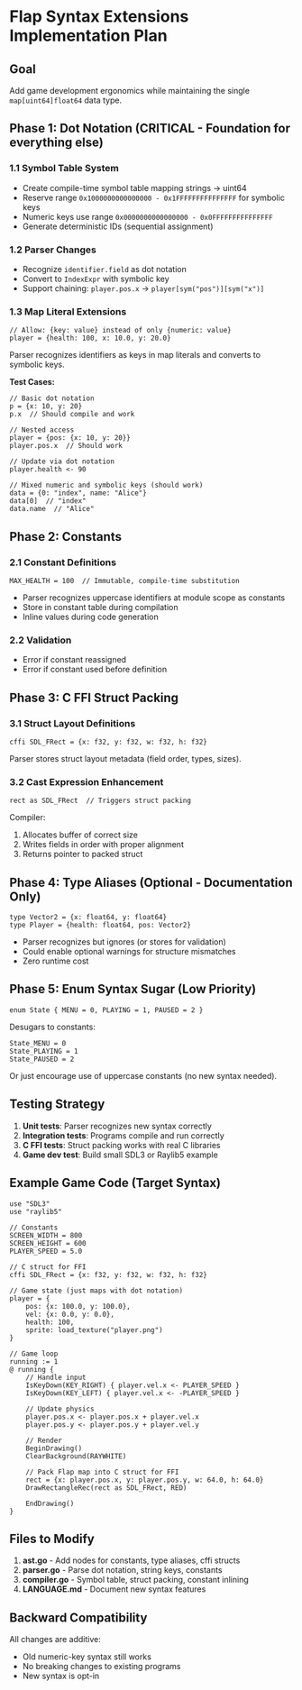# Flap Syntax Extensions Implementation Plan

## Goal
Add game development ergonomics while maintaining the single `map[uint64]float64` data type.

## Phase 1: Dot Notation (CRITICAL - Foundation for everything else)

### 1.1 Symbol Table System
- Create compile-time symbol table mapping strings → uint64
- Reserve range `0x1000000000000000 - 0x1FFFFFFFFFFFFFFF` for symbolic keys
- Numeric keys use range `0x0000000000000000 - 0x0FFFFFFFFFFFFFFF`
- Generate deterministic IDs (sequential assignment)

### 1.2 Parser Changes
- Recognize `identifier.field` as dot notation
- Convert to `IndexExpr` with symbolic key
- Support chaining: `player.pos.x` → `player[sym("pos")][sym("x")]`

### 1.3 Map Literal Extensions
```flap
// Allow: {key: value} instead of only {numeric: value}
player = {health: 100, x: 10.0, y: 20.0}
```

Parser recognizes identifiers as keys in map literals and converts to symbolic keys.

**Test Cases:**
```flap
// Basic dot notation
p = {x: 10, y: 20}
p.x  // Should compile and work

// Nested access
player = {pos: {x: 10, y: 20}}
player.pos.x  // Should work

// Update via dot notation
player.health <- 90

// Mixed numeric and symbolic keys (should work)
data = {0: "index", name: "Alice"}
data[0]  // "index"
data.name  // "Alice"
```

## Phase 2: Constants

### 2.1 Constant Definitions
```flap
MAX_HEALTH = 100  // Immutable, compile-time substitution
```

- Parser recognizes uppercase identifiers at module scope as constants
- Store in constant table during compilation
- Inline values during code generation

### 2.2 Validation
- Error if constant reassigned
- Error if constant used before definition

## Phase 3: C FFI Struct Packing

### 3.1 Struct Layout Definitions
```flap
cffi SDL_FRect = {x: f32, y: f32, w: f32, h: f32}
```

Parser stores struct layout metadata (field order, types, sizes).

### 3.2 Cast Expression Enhancement
```flap
rect as SDL_FRect  // Triggers struct packing
```

Compiler:
1. Allocates buffer of correct size
2. Writes fields in order with proper alignment
3. Returns pointer to packed struct

## Phase 4: Type Aliases (Optional - Documentation Only)

```flap
type Vector2 = {x: float64, y: float64}
type Player = {health: float64, pos: Vector2}
```

- Parser recognizes but ignores (or stores for validation)
- Could enable optional warnings for structure mismatches
- Zero runtime cost

## Phase 5: Enum Syntax Sugar (Low Priority)

```flap
enum State { MENU = 0, PLAYING = 1, PAUSED = 2 }
```

Desugars to constants:
```flap
State_MENU = 0
State_PLAYING = 1
State_PAUSED = 2
```

Or just encourage use of uppercase constants (no new syntax needed).

## Testing Strategy

1. **Unit tests**: Parser recognizes new syntax correctly
2. **Integration tests**: Programs compile and run correctly
3. **C FFI tests**: Struct packing works with real C libraries
4. **Game dev test**: Build small SDL3 or Raylib5 example

## Example Game Code (Target Syntax)

```flap
use "SDL3"
use "raylib5"

// Constants
SCREEN_WIDTH = 800
SCREEN_HEIGHT = 600
PLAYER_SPEED = 5.0

// C struct for FFI
cffi SDL_FRect = {x: f32, y: f32, w: f32, h: f32}

// Game state (just maps with dot notation)
player = {
    pos: {x: 100.0, y: 100.0},
    vel: {x: 0.0, y: 0.0},
    health: 100,
    sprite: load_texture("player.png")
}

// Game loop
running := 1
@ running {
    // Handle input
    IsKeyDown(KEY_RIGHT) { player.vel.x <- PLAYER_SPEED }
    IsKeyDown(KEY_LEFT) { player.vel.x <- -PLAYER_SPEED }

    // Update physics
    player.pos.x <- player.pos.x + player.vel.x
    player.pos.y <- player.pos.y + player.vel.y

    // Render
    BeginDrawing()
    ClearBackground(RAYWHITE)

    // Pack Flap map into C struct for FFI
    rect = {x: player.pos.x, y: player.pos.y, w: 64.0, h: 64.0}
    DrawRectangleRec(rect as SDL_FRect, RED)

    EndDrawing()
}
```

## Files to Modify

1. **ast.go** - Add nodes for constants, type aliases, cffi structs
2. **parser.go** - Parse dot notation, string keys, constants
3. **compiler.go** - Symbol table, struct packing, constant inlining
4. **LANGUAGE.md** - Document new syntax features

## Backward Compatibility

All changes are additive:
- Old numeric-key syntax still works
- No breaking changes to existing programs
- New syntax is opt-in
